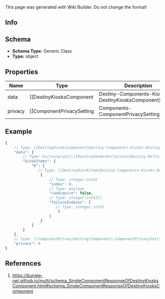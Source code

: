 <span class="wiki-builder">This page was generated with Wiki Builder. Do not change the format!</span>

## Info

## Schema
* **Schema Type:** Generic Class
* **Type:** object

## Properties
Name | Type | Description
---- | ---- | -----------
data | [[DestinyKiosksComponent|Destiny-Components-Kiosks-DestinyKiosksComponent]] | 
privacy | [[ComponentPrivacySetting|Components-ComponentPrivacySetting]]:Enum | 

## Example
```javascript
{
    // Type: [[DestinyKiosksComponent|Destiny-Components-Kiosks-DestinyKiosksComponent]]
    "data": {
        // Type: Dictionary&lt;[[DestinyVendorDefinition|Destiny-Definitions-DestinyVendorDefinition]]:ManifestDefinition:integer:uint32,[[DestinyKioskItem|Destiny-Components-Kiosks-DestinyKioskItem]][]&gt;
        "kioskItems": {
            "0": [
               // Type: [[DestinyKioskItem|Destiny-Components-Kiosks-DestinyKioskItem]]
                {
                    // Type: integer:int32
                    "index": 0,
                    // Type: boolean
                    "canAcquire": false,
                    // Type: integer:int32[]
                    "failureIndexes": [
                       // Type: integer:int32
                        0
                    ]
                }
            ]
        }
    },
    // Type: [[ComponentPrivacySetting|Components-ComponentPrivacySetting]]:Enum
    "privacy": 0
}

```

## References
1. https://bungie-net.github.io/multi/schema_SingleComponentResponseOfDestinyKiosksComponent.html#schema_SingleComponentResponseOfDestinyKiosksComponent
